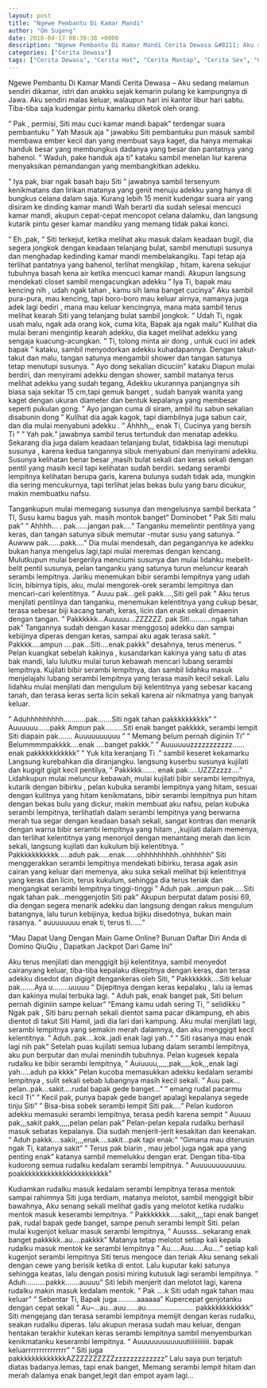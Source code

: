 ```yaml
---
layout: post
title: "Ngewe Pembantu Di Kamar Mandi"
author: "Om Sugeng"
date: 2018-04-17 08:39:38 +0000
description: "Ngewe Pembantu Di Kamar Mandi Cerita Dewasa &#8211; Aku sedang melamun sendiri dikamar, istri dan anakku sejak kemarin pulang ke kampungnya di Jawa. Aku sendiri malas keluar, walaupun hari ini kantor..."
categories: ["Cerita Dewasa"]
tags: ["Cerita Dewasa", "Cerita Hot", "Cerita Mantap", "Cerita Sex", "Cinta Hanya Nafsu", "Cinta Terlarang"]
---
```


Ngewe Pembantu Di Kamar Mandi
Cerita Dewasa &#8211; Aku sedang melamun sendiri dikamar, istri dan anakku sejak kemarin pulang ke kampungnya di Jawa. Aku sendiri malas keluar, walaupun hari ini kantor libur hari sabtu. Tiba-tiba saja kudengar pintu kamarku diketok oleh orang.

&#8221; Pak , permisi, Siti mau cuci kamar mandi bapak&#8221; terdengar suara pembantuku
&#8221; Yah Masuk aja &#8221; jawabku
Siti pembantuku pun masuk sambil membawa ember kecil dan yang membuat saya kaget, dia hanya memakai handuk besar yang membungkus dadanya yang besar dan pantatnya yang bahenol.
&#8221; Waduh, pake handuk aja ti&#8221; kataku sambil menelan liur karena menyaksikan pemandangan yang membangkitkan adekku.

&#8221; Iya pak, biar ngak basah baju Siti &#8221; jawabnya sambil tersenyum kenikmatans dan lirikan matanya yang genit menuju adekku yang hanya di bungkus celana dalam saja.
Kurang lebih 15 menit kudengar suara air yang disiram ke dinding kamar mandi
Wah berarti dia sudah selesai mencuci kamar mandi, akupun cepat-cepat mencopot
celana dalamku, dan langsung kutarik pintu geser kamar mandiku yang memang tidak pakai konci.

&#8221; Eh ,pak, &#8221; Siti terkejut, ketika melihat aku masuk dalam keadaan bugil, dia segera jongkok dengan keadaan telanjang bulat, sambil menutupi susunya dan menghadap kedinding kamar mandi membelakangiku.
Tapi tetap aja terlihat pantatnya yang bahenol, terlihat mengkilap , hitam, karena sekujur tubuhnya basah kena air ketika mencuci kamar mandi.
Akupun langsung mendekati closet sambil mengacungkan adekku
&#8221; Iya Ti, bapak mau kencing nih , udah ngak tahan , kamu sih lama banget cucinya&#8221;
Aku sambil pura-pura, mau kencing, tapi boro-boro mau keluar airnya, namanya juga
adek lagi bediri , mana mau keluar kencingnya, mana mata sambil terus melihat kearah Siti yang telanjang bulat sambil jongkok.
&#8221; Udah Ti, ngak usah malu, ngak ada orang kok, cuma kita, Bapak aja ngak malu&#8221;
Kulihat dia mulai berani mengintip kearah adekku, dia kaget melihat adekku yang sengaja kuacung-acungkan.
&#8221; Ti, tolong minta air dong , untuk cuci ini adek bapak &#8221; kataku, sambil menyodorkan adekku kuhadapannya.
Dengan takut- takut dan malu, tangan satunya mengambil shower dan tangan satunya tetap menutupi susunya.
&#8221; Ayo dong sekalian dicuciin&#8221; kataku
Diapun mulai berdiri, dan menyirami adekku dengan shower, sambil matanya terus melihat adekku yang sudah tegang, Adekku ukurannya panjangnya sih biasa saja sekitar 15 cm,tapi gemuk banget , sudah banyak wanita yang kaget dengan ukuran diameter dan bentuk kepalanya yang membesar seperti pukulan gong.
&#8221; Ayo jangan cuma di siram, ambil itu sabun sekalian disabunin dong &#8221;
Kulihat dia agak kagok, tapi diambilnya juga sabun cair, dan dia mulai menyabuni
adekku .
&#8221; Ahhhh,,, enak Ti, Cucinya yang bersih Ti &#8221;
&#8221; Yah pak.&#8221; jawabnya sambil terus tertunduk dan menatap adekku.
Sekarang dia juga dalam keadaan telanjang bulat, tidakbisa lagi menutupi susunya , karena kedua tangannya sibuk menyabuni dan menyirami adekku.
Susunya kelihatan benar besar ,masih bulat sekali dan keras sekali dengan pentil yang masih kecil tapi kelihatan sudah berdiri. sedang serambi lempitnya kelihatan berupa garis, karena bulunya sudah tidak ada, mungkin dia sering mencukurnya, tapi terlihat jelas bekas bulu yang baru dicukur, makin membuatku nafsu.

Tangankupun mulai memegang susunya dan mengelusnya sambil berkata
&#8221; TI, Susu kamu bagus yah. masih montok banget&#8221; Dominobet
&#8221; Pak Siti malu pak&#8221;
&#8221; Ahhhh&#8230; . pak&#8230;&#8230;jangan pak&#8230;.&#8221;
Tanganku memelintir pentilnya yang keras, dan tangan satunya sibuk memutar -mutar
susu yang satunya.
&#8221; Auwww pak&#8230;&#8230;pakk&#8230;.&#8221;
Dia mulai mendesah, dan pegangannya ke adekku bukan hanya mengelus lagi,tapi mulai meremas dengan kencang.
Mulutkupun mulai bergerilya menciumi susunya dan mulai lidahku mebelit-belit pentil susunya, pelan tanganku yang satunya turun meluncur kearah serambi lempitnya.
Jariku menemukan bibir serambi lempitnya yang udah licin, bibirnya tipis, aku, mulai mengorek-orek serambi lempitnya dan mencari-cari kelentitnya.
&#8221; Auuu pak&#8230;geli pakk&#8230;.,Siti geli pak &#8221;
Aku terus menjilati pentilnya dan tanganku, menemukan kelentitnya yang cukup besar, terasa sebesar biji kacang tanah, keras, licin dan enak sekali dimaenin dengan tangan.
&#8221; Pakkkkkk&#8230;Auuuuu&#8230;ZZZZZZ. pak Siti&#8230;&#8230;&#8230;..ngak tahan pak&#8221;
Tangannya sudah dengan kasar menggosoj adekku dan sampai kebijinya diperas dengan keras, sampai aku agak terasa sakit.
&#8221; Pakkkk&#8230;.ampun &#8230;.pak&#8230;Siti&#8230;.enak.pakkk&#8221; desahnya, terus menerus.
&#8221; Pelan kuangkat sebelah kakinya , kusandarkan kakinya yang satu di atas bak mandi, lalu lulutku mulai turun kebawah mencari lubang serambi lempitnya.
Kujilati bibir serambi lempitnya, dan sambil lidahku masuk menjelajahi lubang serambi lempitnya yang terasa masih kecil sekali. Lalu lidahku mulai menjilati dan mengulum biji kelentitnya yang sebesar kacang tanah, dan terasa keras serta licin sekali karena air nikmatnya yang banyak keluar.

&#8221; Aduhhhhhhhhh&#8230;&#8230;&#8230;..pak&#8230;&#8230;.Siti ngak tahan pakkkkkkkkkk&#8221;
&#8221; Auuuuuu&#8230;&#8230;pakk Ampun pak&#8230;&#8230;&#8230;Siti enak banget pakkkkk, serambi lempit Siti diapain pak&#8230;&#8230;. Auuuuuuuuuu &#8221;
&#8221; Memang belum pernah diginiin Ti&#8221;
&#8221; Belummmmpakkkk&#8230;.enak &#8230;.banget pakkk.&#8221;
&#8221; Auuuuuuzzzzzzzzzzz&#8230;&#8230; enak pakkkkkkkkkkk&#8221;
&#8221; Yuk kita keranjang Ti .&#8221; sambil keseret kekamarku
Langsung kurebahkan dia diranjangku. langsung kuserbu susunya kujilati dan kugigit
gigit kecil pentilya,
&#8221; Pakkkkk&#8230;&#8230;. enak pak&#8230;..UZZZzzzz&#8230;.&#8221;
Lidahkupun mulai meluncur kebawah, mulai kujilati bibir serambi lempitnya, kutarik dengan bibirku , pelan kubuka serambi lempitnya yang hitam, sesuai dengan kulitnya yang hitam kenikmatans, bibir serambi lempitnya pun hitam dengan bekas bulu yang dickur, makin membuat aku nafsu, pelan kubuka serambi lempitnya, terlihatlah dalam serambi lempitnya yang berwarna merah tua segar dengan keadaan basah sekali, sangat kontras dan menarik dengan warna bibir serambi lempitnya yang hitam , ,kujilati dalam memenya, dan terlihat kelentitnya yang menonjol dengan menantang merah dan licin sekali, langsung kujilati dan kukulum biji kelentitnya.
&#8221; Pakkkkkkkkkkk&#8230;..aduh pak&#8230;..enak&#8230;&#8230;ohhhhhhhhh..ohhhhhh&#8221;
Siti menggerakkan serambi lempitnya mendekati bibirku, terasa agak asin cairan yang keluar dari memenya, aku suka sekali melihat biji kelentitnya yang keras dan licin, terus kukulum, sehingga dia terus teriak dan mengangkat serambi lempitnya tinggi-tinggi
&#8221; Aduh pak&#8230;ampun pak&#8230;..Siti ngak tahan pak&#8230;menggenjotin Siti pak&#8221;
Akupun berputat dalam posisi 69, dia dengan segera menarik adekku dan langsung dengan rakus mengulum batangnya, lalu turun kebijinya, kedua bijiku disedotnya, bukan main rasanya.
&#8221; auuuuuuuu enak ti, terus ti&#8230;&#8230;&#8221;

&#8220;Mau Dapat Uang Dengan Main Game Online? Buruan Daftar Diri Anda di Domino QiuQiu , Dapatkan Jackpot Dari Game Ini&#8221;

Aku terus menjilati dan menggigit biji kelentitnya, sambil menyedot cairanyang keluar,
tiba-tiba kepalaku dikepitnya dengan keras, dan terasa adekku disedot dan digigit dengankeras oleh Siti,
&#8221; Pakkkkkkk&#8230;.Siti keluar pak&#8230;&#8230;.Aya u&#8230;&#8230;..uuuuu &#8221;
Dijepitnya dengan keras kepalaku , lalu ia lemas dan kakinya mulai terbuka lagi.
&#8221; Aduh pak, enak banget pak, Siti belum pernah diginiin sampe keluar&#8221;
&#8220;Emang kamu udah sering Ti, &#8221; selidikku
&#8221; Ngak pak , Siti baru pernah sekali dientot sama pacar dikampung, eh abis dientot di takut Siti Hamil, jadi dia lari dari kampung.
Aku mulai menjilati lagi, serambi lempitnya yang semakin merah dalamnya, dan aku
menggigit kecil kelentitnya.
&#8221; Aduh..pak&#8230;.kok..jadi enak lagi yah..&#8221;
&#8221; Siti rasanya mau enak lagi nih pak&#8221;
Setelah puas kujilati semua lubang dalam serambi lempitnya, aku pun berputar dan mulai menindih tubuhnya. Pelan kugesek kepala rudalku ke bibir serambi lempitnya,
&#8221; Auiuuuu,,,,,,pak,,,,,kok,,,enak lagi yah&#8230;..aduh pa kkkk&#8221;
Pelan kucoba memasukkan adekku kedalam serambi lempitnya , sulit sekali sebab lubangnya masih kecil sekali.
&#8221; Auu pak&#8230;pelan..pak&#8230;sakit&#8230;.rudal bapak gede banget&#8230;&#8221;
&#8221; emang rudal pacarmu kecil Ti&#8221;
&#8221; Kecil pak, punya bapak gede banget apalagi kepalanya segede tinju Siti&#8221;
&#8221; Bisa-bisa sobek serambi lempit Siti pak&#8230;.&#8221;
Pelan kudoron adekku memasuki serambi lempitnya, terasa pedih karena sempit
&#8221; Auuuu pak,,,sakit pakk,,,,,pelan pelan pak&#8221;
Pelan-pelan kepala rudalku berhasil masuk sebatas kepalanya.
Dia sudah menjerit-jerit kesakitan dan keenakan.
&#8221; Aduh pakkk&#8230;.sakir,,,,enak&#8230;.sakit&#8230;pak tapi enak:&#8221;
&#8220;Gimana mau diterusin ngak Ti, katanya sakit&#8221;
&#8221; Terus pak biarin , mau jebol juga ngak apa yang penting enak&#8221;
katanya sambil memelukku dengan erat.
Dengan tiba-tiba kudorong semua rudalku kedalam serambi lempitnya.
&#8221; Auuuuuuuuuuuu. poakkkkkkkkkkkkkkkkkkkkkkk&#8221;

Kudiamkan rudalku masuk kedalam serambi lempitnya terasa mentok sampai rahimnya
Siti juga terdiam, matanya melotot, sambil menggigit bibir bawahnya,
Aku senang sekali melihat gadis yang melotot ketika rudalku mentok masuk keserambi lempitnya.
&#8221; Pakkkkkkk&#8230;..sakit,,,,tapi enak banget pak, rudal bapak gede banget, sampe penuh serambi lempit Siti.
pelan mulai kugenjot keluar masuk serambi lempitnya,
&#8221; Auusss&#8230;sekarang enak banget pakkkkk..au&#8230;.pakkkk&#8221;
Matanya tetap melotot setiap kali kepala rudalku masuk mentok ke serambi lempitnya
&#8221; Au&#8230;..Auu&#8230;..Au&#8230;.&#8221; setiap kali kugenjot serambi lempitnya Siti terus mengoce dan teriak
Aku senang sekali dengan cewe yang berisik ketika di entot.
Lalu kuputar kaki satunya sehingga keatas, lalu dengan posisi miring kutusuk lagi serambi lempitnya.
&#8221; Aduh&#8230;&#8230;&#8230;.pakkk&#8230;&#8230;.auuuu&#8221;
Siti lebih menjerit dan melotot lagi, karena rudalku makin masuk kedalam mentok.
&#8221; Pak &#8230;.k Siti udah ngak tahan mau keluar&#8221;
&#8221; Sebentar Ti, Bapak juga&#8230;&#8230;&#8230;.aaaaaa&#8221;
Kupercepat genjotanku dengan cepat sekali
&#8221; Au&#8211;&#8230;au&#8230;auu&#8230;&#8230;au&#8230;&#8230;&#8230;&#8230;&#8230;&#8230;&#8230;&#8230; pakkkkkkkkkkkk&#8221;
Siti mengejang dan terasa serambi lempitnya memijit dengan keras rudalku, seakan rudalku diperas. lalu akupun merasa sudah mau keluar, dengan hentakan terakhir
kutekan keras serambi lempitnya sambil menyemburkan kenikmatanku keserambi lempitnya.
&#8221; Auuuuuuuuuuuutiiiiiiiiiiii. bapak keluarrrrrrrrrrrrrrr&#8221;
&#8221; Siti juga pakkkkkkkkkkkkkAZZZZZZZZZZzzzzzzzzzzzzz&#8221;
Lalu saya pun terjatuh diatas badanya.lemas, tapi enak banget,
Memang serambi lempit hitam dan merah dalamya enak banget,legit dan empot ayam lagi&#8230;